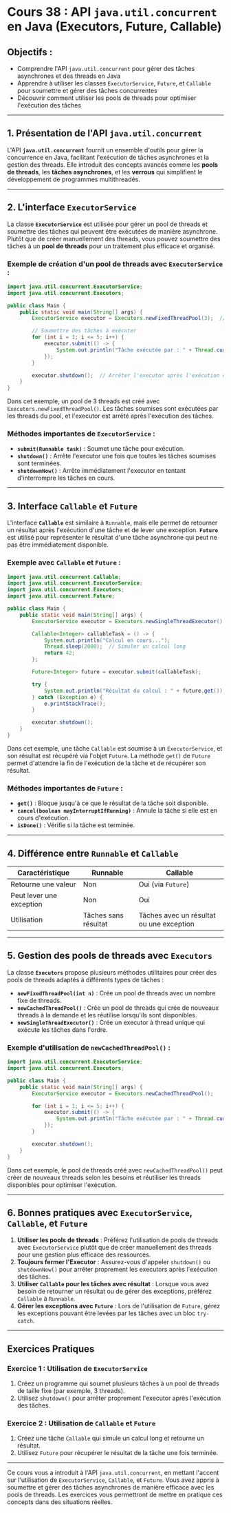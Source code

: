 
# Cours 38 : API `java.util.concurrent` en Java (Executors, Future, Callable)

## Objectifs :
- Comprendre l'API `java.util.concurrent` pour gérer des tâches asynchrones et des threads en Java
- Apprendre à utiliser les classes `ExecutorService`, `Future`, et `Callable` pour soumettre et gérer des tâches concurrentes
- Découvrir comment utiliser les pools de threads pour optimiser l'exécution des tâches

---

## 1. Présentation de l'API `java.util.concurrent`
L'API **`java.util.concurrent`** fournit un ensemble d'outils pour gérer la concurrence en Java, facilitant l'exécution de tâches asynchrones et la gestion des threads. Elle introduit des concepts avancés comme les **pools de threads**, les **tâches asynchrones**, et les **verrous** qui simplifient le développement de programmes multithreadés.

---

## 2. L'interface `ExecutorService`
La classe **`ExecutorService`** est utilisée pour gérer un pool de threads et soumettre des tâches qui peuvent être exécutées de manière asynchrone. Plutôt que de créer manuellement des threads, vous pouvez soumettre des tâches à un **pool de threads** pour un traitement plus efficace et organisé.

### Exemple de création d'un pool de threads avec `ExecutorService` :
```java
import java.util.concurrent.ExecutorService;
import java.util.concurrent.Executors;

public class Main {
    public static void main(String[] args) {
        ExecutorService executor = Executors.newFixedThreadPool(3);  // Pool de 3 threads

        // Soumettre des tâches à exécuter
        for (int i = 1; i <= 5; i++) {
            executor.submit(() -> {
                System.out.println("Tâche exécutée par : " + Thread.currentThread().getName());
            });
        }

        executor.shutdown();  // Arrêter l'executor après l'exécution des tâches
    }
}
```

Dans cet exemple, un pool de 3 threads est créé avec `Executors.newFixedThreadPool()`. Les tâches soumises sont exécutées par les threads du pool, et l'executor est arrêté après l'exécution des tâches.

### Méthodes importantes de `ExecutorService` :
- **`submit(Runnable task)`** : Soumet une tâche pour exécution.
- **`shutdown()`** : Arrête l'executor une fois que toutes les tâches soumises sont terminées.
- **`shutdownNow()`** : Arrête immédiatement l'executor en tentant d'interrompre les tâches en cours.

---

## 3. Interface `Callable` et `Future`
L'interface **`Callable`** est similaire à `Runnable`, mais elle permet de retourner un résultat après l'exécution d'une tâche et de lever une exception. **`Future`** est utilisé pour représenter le résultat d'une tâche asynchrone qui peut ne pas être immédiatement disponible.

### Exemple avec `Callable` et `Future` :
```java
import java.util.concurrent.Callable;
import java.util.concurrent.ExecutorService;
import java.util.concurrent.Executors;
import java.util.concurrent.Future;

public class Main {
    public static void main(String[] args) {
        ExecutorService executor = Executors.newSingleThreadExecutor();

        Callable<Integer> callableTask = () -> {
            System.out.println("Calcul en cours...");
            Thread.sleep(2000);  // Simuler un calcul long
            return 42;
        };

        Future<Integer> future = executor.submit(callableTask);

        try {
            System.out.println("Résultat du calcul : " + future.get());  // Obtenir le résultat
        } catch (Exception e) {
            e.printStackTrace();
        }

        executor.shutdown();
    }
}
```

Dans cet exemple, une tâche `Callable` est soumise à un `ExecutorService`, et son résultat est récupéré via l'objet `Future`. La méthode `get()` de `Future` permet d'attendre la fin de l'exécution de la tâche et de récupérer son résultat.

### Méthodes importantes de `Future` :
- **`get()`** : Bloque jusqu'à ce que le résultat de la tâche soit disponible.
- **`cancel(boolean mayInterruptIfRunning)`** : Annule la tâche si elle est en cours d'exécution.
- **`isDone()`** : Vérifie si la tâche est terminée.

---

## 4. Différence entre `Runnable` et `Callable`

| **Caractéristique**       | **Runnable**                          | **Callable**                           |
|---------------------------|---------------------------------------|----------------------------------------|
| Retourne une valeur        | Non                                   | Oui (via `Future`)                    |
| Peut lever une exception   | Non                                   | Oui                                   |
| Utilisation                | Tâches sans résultat                  | Tâches avec un résultat ou une exception |

---

## 5. Gestion des pools de threads avec `Executors`
La classe **`Executors`** propose plusieurs méthodes utilitaires pour créer des pools de threads adaptés à différents types de tâches :

- **`newFixedThreadPool(int n)`** : Crée un pool de threads avec un nombre fixe de threads.
- **`newCachedThreadPool()`** : Crée un pool de threads qui crée de nouveaux threads à la demande et les réutilise lorsqu'ils sont disponibles.
- **`newSingleThreadExecutor()`** : Crée un executor à thread unique qui exécute les tâches dans l'ordre.

### Exemple d'utilisation de `newCachedThreadPool()` :
```java
import java.util.concurrent.ExecutorService;
import java.util.concurrent.Executors;

public class Main {
    public static void main(String[] args) {
        ExecutorService executor = Executors.newCachedThreadPool();

        for (int i = 1; i <= 5; i++) {
            executor.submit(() -> {
                System.out.println("Tâche exécutée par : " + Thread.currentThread().getName());
            });
        }

        executor.shutdown();
    }
}
```

Dans cet exemple, le pool de threads créé avec `newCachedThreadPool()` peut créer de nouveaux threads selon les besoins et réutiliser les threads disponibles pour optimiser l'exécution.

---

## 6. Bonnes pratiques avec `ExecutorService`, `Callable`, et `Future`
1. **Utiliser les pools de threads** : Préférez l'utilisation de pools de threads avec `ExecutorService` plutôt que de créer manuellement des threads pour une gestion plus efficace des ressources.
2. **Toujours fermer l'Executor** : Assurez-vous d'appeler `shutdown()` ou `shutdownNow()` pour arrêter proprement les executors après l'exécution des tâches.
3. **Utiliser `Callable` pour les tâches avec résultat** : Lorsque vous avez besoin de retourner un résultat ou de gérer des exceptions, préférez `Callable` à `Runnable`.
4. **Gérer les exceptions avec `Future`** : Lors de l'utilisation de `Future`, gérez les exceptions pouvant être levées par les tâches avec un bloc `try-catch`.

---

## Exercices Pratiques

### Exercice 1 : Utilisation de `ExecutorService`
1. Créez un programme qui soumet plusieurs tâches à un pool de threads de taille fixe (par exemple, 3 threads).
2. Utilisez `shutdown()` pour arrêter proprement l'executor après l'exécution des tâches.

### Exercice 2 : Utilisation de `Callable` et `Future`
1. Créez une tâche `Callable` qui simule un calcul long et retourne un résultat.
2. Utilisez `Future` pour récupérer le résultat de la tâche une fois terminée.

---

Ce cours vous a introduit à l'API `java.util.concurrent`, en mettant l'accent sur l'utilisation de `ExecutorService`, `Callable`, et `Future`. Vous avez appris à soumettre et gérer des tâches asynchrones de manière efficace avec les pools de threads. Les exercices vous permettront de mettre en pratique ces concepts dans des situations réelles.
